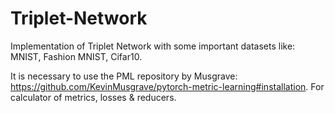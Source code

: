 # Triplet-Network
Implementation of Triplet Network with some important datasets like: MNIST, Fashion MNIST, Cifar10.

It is necessary to use the PML repository by Musgrave: https://github.com/KevinMusgrave/pytorch-metric-learning#installation. For calculator of metrics, losses &amp; reducers.
